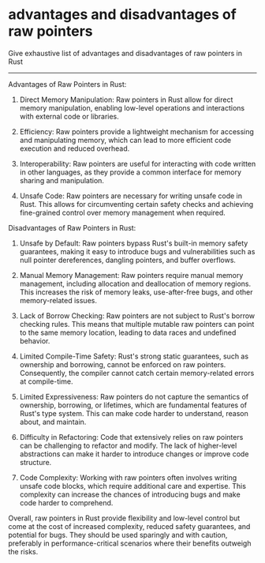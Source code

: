 # advantages and disadvantages of raw pointers

Give exhaustive list of advantages and disadvantages of raw pointers in Rust

___


Advantages of Raw Pointers in Rust:

1. Direct Memory Manipulation: Raw pointers in Rust allow for direct memory manipulation, enabling low-level operations and interactions with external code or libraries.

2. Efficiency: Raw pointers provide a lightweight mechanism for accessing and manipulating memory, which can lead to more efficient code execution and reduced overhead.

3. Interoperability: Raw pointers are useful for interacting with code written in other languages, as they provide a common interface for memory sharing and manipulation.

4. Unsafe Code: Raw pointers are necessary for writing unsafe code in Rust. This allows for circumventing certain safety checks and achieving fine-grained control over memory management when required.

Disadvantages of Raw Pointers in Rust:

1. Unsafe by Default: Raw pointers bypass Rust's built-in memory safety guarantees, making it easy to introduce bugs and vulnerabilities such as null pointer dereferences, dangling pointers, and buffer overflows.

2. Manual Memory Management: Raw pointers require manual memory management, including allocation and deallocation of memory regions. This increases the risk of memory leaks, use-after-free bugs, and other memory-related issues.

3. Lack of Borrow Checking: Raw pointers are not subject to Rust's borrow checking rules. This means that multiple mutable raw pointers can point to the same memory location, leading to data races and undefined behavior.

4. Limited Compile-Time Safety: Rust's strong static guarantees, such as ownership and borrowing, cannot be enforced on raw pointers. Consequently, the compiler cannot catch certain memory-related errors at compile-time.

5. Limited Expressiveness: Raw pointers do not capture the semantics of ownership, borrowing, or lifetimes, which are fundamental features of Rust's type system. This can make code harder to understand, reason about, and maintain.

6. Difficulty in Refactoring: Code that extensively relies on raw pointers can be challenging to refactor and modify. The lack of higher-level abstractions can make it harder to introduce changes or improve code structure.

7. Code Complexity: Working with raw pointers often involves writing unsafe code blocks, which require additional care and expertise. This complexity can increase the chances of introducing bugs and make code harder to comprehend.

Overall, raw pointers in Rust provide flexibility and low-level control but come at the cost of increased complexity, reduced safety guarantees, and potential for bugs. They should be used sparingly and with caution, preferably in performance-critical scenarios where their benefits outweigh the risks.